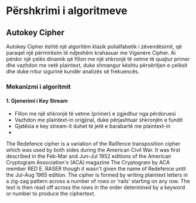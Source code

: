 # Përshkrimi i algoritmeve
## Autokey Cipher
Autokey Cipher është një algoritëm klasik polialfabetik i zëvendësimit, që paraqet një përmirësim të ndjeshëm krahasuar me Vigenère Cipher. Ai përdor një çelës dinamik që fillon me një shkronjë të vetme të quajtur primer dhe vazhdon me vetë plaintext, duke shmangur kështu përsëritjen e çelësit dhe duke rritur sigurinë kundër analizës së frekuencës.
### Mekanizmi i algoritmit
#### 1. Gjenerimi i Key Stream
* Fillon me një shkronjë të vetme (primer) e zgjedhur nga përdoruesi
* Vazhdon me plaintext-in origjinal, duke përjashtuar shkronjën e fundit
* Gjatësia e key stream-it duhet të jetë e barabartë me plaintext-in
* 
The Redefence cipher is a variation of the Railfence transposition cipher which was used by both sides during the American Civil War. It was first described in the Feb-Mar and Jun-Jul 1952 editions of the American Cryptogram Association's (ACA) magazine The Cryptogram by ACA member RED E. RASER though it wasn't given the name of Redefence until the Jul-Aug 1965 edition. The cipher is formed by writing plaintext letters in a zig-zag pattern across a number of rows or 'rails' starting on any row. The text is then read off across the rows in the order determined by a keyword or number to produce the ciphertext.
